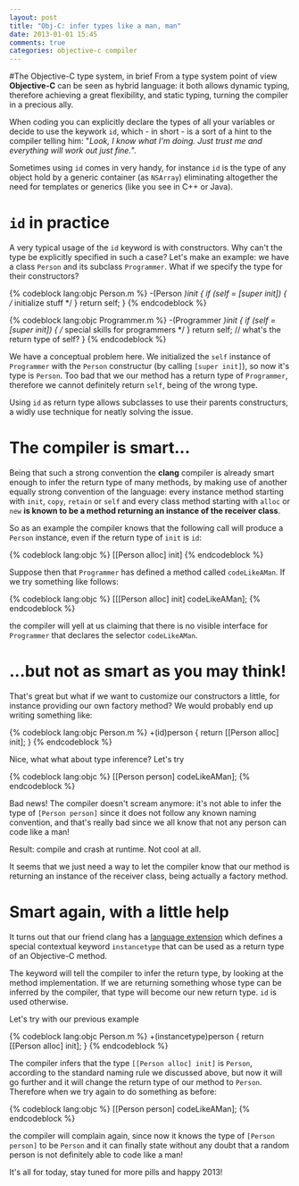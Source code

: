 ```yaml
---
layout: post
title: "Obj-C: infer types like a man, man"
date: 2013-01-01 15:45
comments: true
categories: objective-c compiler
---
```

#The Objective-C type system, in brief
From a type system point of view **Objective-C** can be seen as hybrid language: it both allows dynamic typing, therefore achieving a great flexibility, and static typing, turning the compiler in a precious ally.

When coding you can explicitly declare the types of all your variables or decide to use the keywork `id`, which - in short - is a sort of a hint to the compiler telling him: "*Look, I know what I'm doing. Just trust me and everything will work out just fine.*".

Sometimes using `id` comes in very handy, for instance `id` is the type of any object hold by a generic container (as `NSArray`) eliminating altogether the need for templates or generics (like you see in C++ or Java).

<!-- more -->

# `id` in practice
A very typical usage of the `id` keyword is with constructors. Why can't the type be explicitly specified in such a case? Let's make an example: we have a class `Person` and its subclass `Programmer`. What if we specify the type for their constructors?

{% codeblock lang:objc Person.m %}
-(Person *)init {
	if (self = [super init]) {
		/* initialize stuff */
	}
	return self;
}
{% endcodeblock %}

{% codeblock lang:objc Programmer.m %}
-(Programmer *)init {
	if (self = [super init]) {
		/* special skills for programmers */
	}
	return self; // what's the return type of self?
}
{% endcodeblock %}

We have a conceptual problem here. We initialized the `self` instance of `Programmer` with the `Person` constructur (by calling `[super init]`), so now it's type is `Person`.
Too bad that we our method has a return type of `Programmer`, therefore we cannot definitely return `self`, being of the wrong type.

Using `id` as return type allows subclasses to use their parents constructurs, a widly use technique for neatly solving the issue.

# The compiler is smart...
Being that such a strong convention the **clang** compiler is already smart enough to infer the return type of many methods, by making use of another equally strong convention of the language: every instance method starting with `init`, `copy`, `retain` or `self` and every class method starting with `alloc` or `new` **is known to be a method returning an instance of the receiver class**.

So as an example the compiler knows that the following call will produce a `Person` instance, even if the return type of `init` is `id`:

{% codeblock lang:objc %}
[[Person alloc] init]
{% endcodeblock %}

Suppose then that `Programmer` has defined a method called `codeLikeAMan`. If we try something like follows:

{% codeblock lang:objc %}
[[[Person alloc] init] codeLikeAMan];
{% endcodeblock %}

the compiler will yell at us claiming that there is no visible interface for `Programmer` that declares the selector `codeLikeAMan`.

# ...but not as smart as you may think!
That's great but what if we want to customize our constructors a little, for instance providing our own factory method? We would probably end up writing something like:

{% codeblock lang:objc Person.m %}
+(id)person {
	return [[Person alloc] init];
}
{% endcodeblock %}

Nice, what what about type inference? Let's try

{% codeblock lang:objc %}
[[Person person] codeLikeAMan];
{% endcodeblock %}

Bad news! The compiler doesn't scream anymore: it's not able to infer the type of `[Person person]` since it does not follow any known naming convention, and that's really bad since we all know that not any person can code like a man!

Result: compile and crash at runtime. Not cool at all.

It seems that we just need a way to let the compiler know that our method is returning an instance of the receiver class, being actually a factory method.

# Smart again, with a little help
It turns out that our friend clang has a [language extension](http://clang.llvm.org/docs/LanguageExtensions.html#objc_instancetype) which defines a special contextual keyword `instancetype` that can be used as a return type of an Objective-C method.

The keyword will tell the compiler to infer the return type, by looking at the method implementation. If we are returning something whose type can be inferred by the compiler, that type will become our new return type. `id` is used otherwise.

Let's try with our previous example

{% codeblock lang:objc Person.m %}
+(instancetype)person {
	return [[Person alloc] init];
}
{% endcodeblock %}

The compiler infers that the type `[[Person alloc] init]` is `Person`, according to the standard naming rule we discussed above, but now it will go further and it will change the return type of our method to `Person`. Therefore when we try again to do something as before:

{% codeblock lang:objc %}
[[Person person] codeLikeAMan];
{% endcodeblock %}

the compiler will complain again, since now it knows the type of `[Person person]` to be `Person` and it can finally state without any doubt that a random person is not definitely able to code like a man!

It's all for today,
stay tuned for more pills and happy 2013!